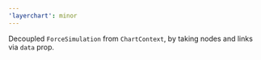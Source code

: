 ```yaml
---
'layerchart': minor
---
```


Decoupled `ForceSimulation` from `ChartContext`, by taking nodes and links via `data` prop.
